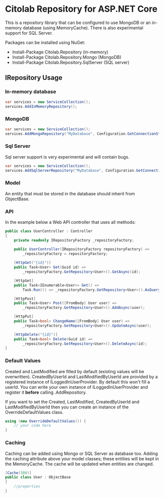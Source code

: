 ﻿# Citolab Repository for ASP.NET Core

This is a repository library that can be configured to use MongoDB or an in-memory database (using MemoryCache).
There is also experimental support for SQL Server.

Packages can be installed using NuGet:
- Install-Package Citolab.Repository (in-memory)
- Install-Package Citolab.Repository.Mongo (MongoDB)
- Install-Package Citolab.Repository.SqlServer (SQL server)

## IRepository Usage

### In-memory database
```C#
var services = new ServiceCollection();
services.AddInMemoryRepository();

```
### MongoDB
```C#
var services = new ServiceCollection();
services.AddMongoRepository("MyDatabase", Configuration.GetConnectionString("MongoDB"));

```

### Sql Server

Sql server support is very experimental and will contain bugs. 
```C#
var services = new ServiceCollection();
services.AddSqlServerRepository("MyDatabase", Configuration.GetConnectionString("SqlServer"));

```

### Model

An entity that must be stored in the database should inherit from ObjectBase.


### API

In the example below a Web API controller that uses all methods:

```C#
public class UserController : Controller
{
    private readonly IRepositoryFactory _repositoryFactory;

    public UserController(IRepositoryFactory repositoryFactory) => 
        _repositoryFactory = repositoryFactory;
        
    [HttpGet("{id}")]
    public Task<User> Get(Guid id) => 
        _repositoryFactory.GetRepository<User>().GetAsync(id);

    [HttpGet]
    public Task<IEnumerable<User>> Get() => 
        Task.Run(() => _repositoryFactory.GetRepository<User>().AsQueryable().AsEnumerable());

    [HttpPost]
    public Task<User> Post([FromBody] User user) =>
        _repositoryFactory.GetRepository<User>().AddAsync(user);

    [HttpPut]
    public Task<bool> ChangeName([FromBody] User user) =>
        _repositoryFactory.GetRepository<User>().UpdateAsync(user);

    [HttpDelete("{id}")]
    public Task<bool> Delete(Guid id) =>
        _repositoryFactory.GetRepository<User>().DeleteAsync(id);
}
```

### Default Values
Created and LastModified are filled by default (existing values will be overwritten). CreatedByUserId and LastModifiedByUserId are provided by a registered instance of ILoggedInUserProvider. By default this won't fill a userId. You can write your own instance of ILoggedInUserProvider and register it **before** calling .AddRepository.

If you want to set the Created, LastModified, CreatedByUserId and LastModifiedByUserId then you can create an instance of the OverrideDefaultValues class.
```C#
using (new OverrideDefaultValues()) {
    // your code here
}
```
### Caching

Caching can be added using Mongo or SQL Server as database too. Adding the caching attribute above your model classes; these entities will be kept in the MemoryCache. The cache will be updated when entities are changed.

```C#
[Cache(300)]
public class User : ObjectBase
{
	//properties
}
```
